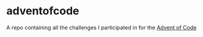 # adventofcode
A repo containing all the challenges I participated in for the [Advent of Code](https://adventofcode.com)
